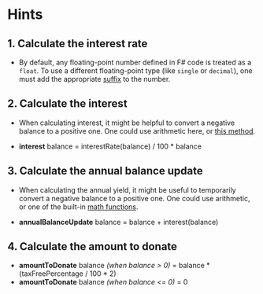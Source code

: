 # Hints

## 1. Calculate the interest rate

- By default, any floating-point number defined in F# code is treated as a `float`. To use a different floating-point type (like `single` or `decimal`), one must add the appropriate [suffix][literals] to the number.

## 2. Calculate the interest

- When calculating interest, it might be helpful to convert a negative balance to a positive one. One could use arithmetic here, or [this method](https://fsharp.github.io/fsharp-core-docs/reference/fsharp-core-operators.html#abs).

- **interest** balance = interestRate(balance) / 100 * balance

## 3. Calculate the annual balance update

- When calculating the annual yield, it might be useful to temporarily convert a negative balance to a positive one. One could use arithmetic, or one of the built-in [math functions][math-functions].

- **annualBalanceUpdate** balance = balance + interest(balance)

[literals]: https://docs.microsoft.com/en-us/dotnet/fsharp/language-reference/literals
[math-functions]: https://www.dotnetperls.com/math-fs

## 4. Calculate the amount to donate

- **amountToDonate** balance _(when balance > 0)_ = balance * (taxFreePercentage / 100 * 2)
- **amountToDonate** balance _(when balance <= 0)_ = 0
